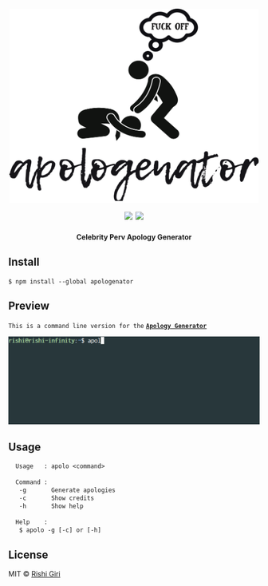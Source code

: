 <h1 align="center">
	<br>
	<img width="500px" src="media/apology.png">
	<br>
	<img src="https://travis-ci.org/CodeDotJS/freecodecamp-podcast-dl.svg?branch=master">  <img src="https://img.shields.io/badge/code_style-XO-5ed9c7.svg">
	<br>
</h1>

<p align="center"> <b> Celebrity Perv Apology Generator </b></p>

## Install

```
$ npm install --global apologenator
```

## Preview

`This is a command line version for the` __[`Apology Generator`](https://apologygenerator.com)__

<p align="center"><img src="media/apology.gif"></p>

## Usage

```
  Usage   : apolo <command>

  Command :
   -g       Generate apologies
   -c       Show credits
   -h       Show help

  Help    :
   $ apolo -g [-c] or [-h]
```

## License

MIT &copy; [Rishi Giri](http://rishigiri.ml)

